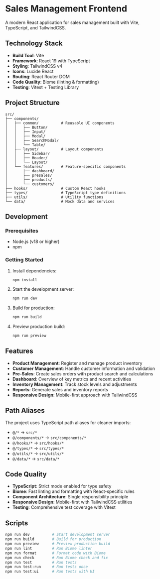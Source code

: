 # Sales Management Frontend

A modern React application for sales management built with Vite, TypeScript, and TailwindCSS.

## Technology Stack

- **Build Tool**: Vite
- **Framework**: React 19 with TypeScript
- **Styling**: TailwindCSS v4
- **Icons**: Lucide React
- **Routing**: React Router DOM
- **Code Quality**: Biome (linting & formatting)
- **Testing**: Vitest + Testing Library

## Project Structure

```
src/
├── components/
│   ├── common/          # Reusable UI components
│   │   ├── Button/
│   │   ├── Input/
│   │   ├── Modal/
│   │   ├── SearchModal/
│   │   └── Table/
│   ├── layout/          # Layout components
│   │   ├── Sidebar/
│   │   ├── Header/
│   │   └── Layout/
│   └── features/        # Feature-specific components
│       ├── dashboard/
│       ├── presales/
│       ├── products/
│       └── customers/
├── hooks/               # Custom React hooks
├── types/               # TypeScript type definitions
├── utils/               # Utility functions
└── data/                # Mock data and services
```

## Development

### Prerequisites

- Node.js (v18 or higher)
- npm

### Getting Started

1. Install dependencies:
   ```bash
   npm install
   ```

2. Start the development server:
   ```bash
   npm run dev
   ```

3. Build for production:
   ```bash
   npm run build
   ```

4. Preview production build:
   ```bash
   npm run preview
   ```

## Features

- **Product Management**: Register and manage product inventory
- **Customer Management**: Handle customer information and validation
- **Pre-Sales**: Create sales orders with product search and calculations
- **Dashboard**: Overview of key metrics and recent activities
- **Inventory Management**: Track stock levels and adjustments
- **Reports**: Generate sales and inventory reports
- **Responsive Design**: Mobile-first approach with TailwindCSS

## Path Aliases

The project uses TypeScript path aliases for cleaner imports:

- `@/*` → `src/*`
- `@/components/*` → `src/components/*`
- `@/hooks/*` → `src/hooks/*`
- `@/types/*` → `src/types/*`
- `@/utils/*` → `src/utils/*`
- `@/data/*` → `src/data/*`

## Code Quality

- **TypeScript**: Strict mode enabled for type safety
- **Biome**: Fast linting and formatting with React-specific rules
- **Component Architecture**: Single responsibility principle
- **Responsive Design**: Mobile-first with TailwindCSS utilities
- **Testing**: Comprehensive test coverage with Vitest

## Scripts

```bash
npm run dev          # Start development server
npm run build        # Build for production
npm run preview      # Preview production build
npm run lint         # Run Biome linter
npm run format       # Format code with Biome
npm run check        # Run Biome check and fix
npm run test         # Run tests
npm run test:run     # Run tests once
npm run test:ui      # Run tests with UI
```